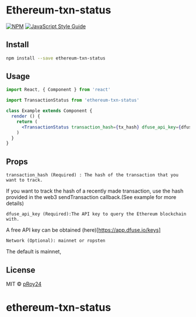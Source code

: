 # Ethereum-txn-status

> 

[![NPM](https://img.shields.io/npm/v/ethereum-txn-status.svg)](https://www.npmjs.com/package/ethereum-txn-status) [![JavaScript Style Guide](https://img.shields.io/badge/code_style-standard-brightgreen.svg)](https://standardjs.com)

## Install

```bash
npm install --save ethereum-txn-status
```

## Usage

```jsx
import React, { Component } from 'react'

import TransactionStatus from 'ethereum-txn-status'

class Example extends Component {
  render () {
    return (
      <TransactionStatus transaction_hash={tx_hash} dfuse_api_key={dfuse_key} network={"ropsten"}/>
    )
  }
}
```

## Props
```
transaction_hash (Required) : The hash of the transaction that you want to track.
```
If you want to track the hash of a recently made transaction, use the hash provided in the web3 sendTransaction callback.(See example for more details)

```
dfuse_api_key (Required):The API key to query the Ethereum blockchain with. 
```
A free API key can be obtained (here)[https://app.dfuse.io/keys]

```
Network (Optional): mainnet or ropsten
```
The default is mainnet, 




## License

MIT © [pRoy24](https://github.com/pRoy24)
# ethereum-txn-status
